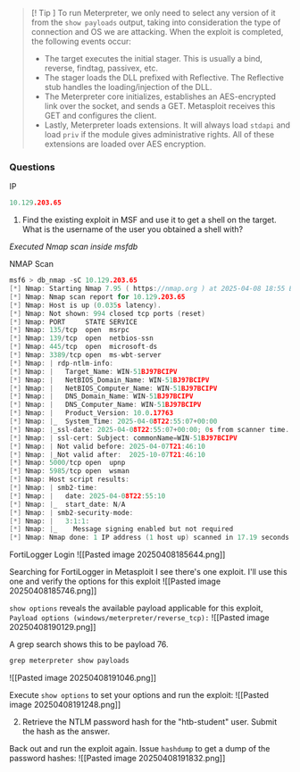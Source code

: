 >[! Tip ] To run Meterpreter, we only need to select any version of it from the `show payloads` output, taking into consideration the type of connection and OS we are attacking.
  When the exploit is completed, the following events occur:
>- The target executes the initial stager. This is usually a bind, reverse, findtag, passivex, etc.
> - The stager loads the DLL prefixed with Reflective. The Reflective stub handles the loading/injection of the DLL.
>- The Meterpreter core initializes, establishes an AES-encrypted link over the socket, and sends a GET. Metasploit receives this GET and configures the client.
>- Lastly, Meterpreter loads extensions. It will always load `stdapi` and load `priv` if the module gives administrative rights. All of these extensions are loaded over AES encryption.

### Questions

IP
```go
10.129.203.65
```

1) Find the existing exploit in MSF and use it to get a shell on the target. What is the username of the user you obtained a shell with?

*Executed Nmap scan inside msfdb*

NMAP Scan
```go
msf6 > db_nmap -sC 10.129.203.65
[*] Nmap: Starting Nmap 7.95 ( https://nmap.org ) at 2025-04-08 18:55 EDT
[*] Nmap: Nmap scan report for 10.129.203.65
[*] Nmap: Host is up (0.035s latency).
[*] Nmap: Not shown: 994 closed tcp ports (reset)
[*] Nmap: PORT     STATE SERVICE
[*] Nmap: 135/tcp  open  msrpc
[*] Nmap: 139/tcp  open  netbios-ssn
[*] Nmap: 445/tcp  open  microsoft-ds
[*] Nmap: 3389/tcp open  ms-wbt-server
[*] Nmap: | rdp-ntlm-info:
[*] Nmap: |   Target_Name: WIN-51BJ97BCIPV
[*] Nmap: |   NetBIOS_Domain_Name: WIN-51BJ97BCIPV
[*] Nmap: |   NetBIOS_Computer_Name: WIN-51BJ97BCIPV
[*] Nmap: |   DNS_Domain_Name: WIN-51BJ97BCIPV
[*] Nmap: |   DNS_Computer_Name: WIN-51BJ97BCIPV
[*] Nmap: |   Product_Version: 10.0.17763
[*] Nmap: |_  System_Time: 2025-04-08T22:55:07+00:00
[*] Nmap: |_ssl-date: 2025-04-08T22:55:07+00:00; 0s from scanner time.
[*] Nmap: | ssl-cert: Subject: commonName=WIN-51BJ97BCIPV
[*] Nmap: | Not valid before: 2025-04-07T21:46:10
[*] Nmap: |_Not valid after:  2025-10-07T21:46:10
[*] Nmap: 5000/tcp open  upnp
[*] Nmap: 5985/tcp open  wsman
[*] Nmap: Host script results:
[*] Nmap: | smb2-time:
[*] Nmap: |   date: 2025-04-08T22:55:10
[*] Nmap: |_  start_date: N/A
[*] Nmap: | smb2-security-mode:
[*] Nmap: |   3:1:1:
[*] Nmap: |_    Message signing enabled but not required
[*] Nmap: Nmap done: 1 IP address (1 host up) scanned in 17.19 seconds

```

FortiLogger Login
![[Pasted image 20250408185644.png]]

Searching for FortiLogger in Metasploit I see there's one exploit. I'll use this one and verify the options for this exploit
![[Pasted image 20250408185746.png]]

`show options` reveals the available payload applicable for this exploit, `Payload options (windows/meterpreter/reverse_tcp):`
![[Pasted image 20250408190129.png]]

A grep search shows this to be payload 76.
```go
grep meterpreter show payloads
```

![[Pasted image 20250408191046.png]]

Execute `show options` to set your options and run the exploit:
![[Pasted image 20250408191248.png]]

2) Retrieve the NTLM password hash for the "htb-student" user. Submit the hash as the answer.

Back out and run the exploit again. Issue `hashdump` to get a dump of the password hashes:
![[Pasted image 20250408191832.png]]



